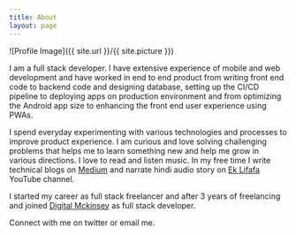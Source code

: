 ```yaml
---
title: About
layout: page
---
```

![Profile Image]({{ site.url }}/{{ site.picture }})

<p>I am a full stack developer. I have extensive experience of mobile and web development and have worked in end to end product from writing front end code to backend code and designing database, setting up the CI/CD pipeline to deploying apps on production environment and from optimizing the Android app size to enhancing the front end user experience using PWAs.</p>
<p>I spend everyday experimenting with various technologies and processes to improve product experience. I am curious and love solving challenging problems that helps me to learn something new and help me grow in various directions.  I love to read and listen music. In my free time I write technical blogs on <a href="https://medium.com/@haldar.mahesh" target="_blank">Medium</a> and narrate hindi audio story on <a href="http://youtube.com/c/eklifafa" target="_blank">Ek Lifafa</a> YouTube channel.</p>
<p>I started my career as full stack freelancer and after 3 years of freelancing and joined <a href="https://twitter.com/DigitalMcKinsey" target="_blank">Digital Mckinsey</a> as full stack developer.</p>
<p>Connect with me on twitter or email me.</p>


<!-- <h2>Skills</h2>

<ul class="skill-list">
	<li>HTML - Jade - Haml - Erb</li>
	<li>Responsive (Mobile First)</li>
	<li>CSS (Stylus, Sass, Less)</li>
	<li>Css Frameworks (Bootstrap, Foundation)</li>
	<li>Javascript (Design Patterns, Testes)</li>
	<li>NodeJS</li>
	<li>AngularJS - ReactJS</li>
	<li>Grunt - Gulp - Yeoman</li>
	<li>Git</li>
	<li>PHP</li>
	<li>Python</li>
	<li>MySQL - MongoDB</li>
	<li>Scrum and Kanban</li>
	<li>TDD e Continuous Integration</li>
</ul>

<h2>Projects</h2>

<ul>
	<li><a href="https://github.com/">Lorem Lorem</a></li>
	<li><a href="https://github.com/">Ipsum Dolor</a></li>
	<li><a href="https://github.com/">Dolor Lorem</a></li>
</ul> -->
